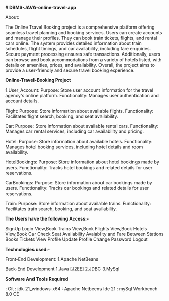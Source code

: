 **# DBMS-JAVA-online-travel-app**

About:

The Online Travel Booking project is a comprehensive platform offering seamless travel planning and booking services. Users can create accounts and manage their profiles. They can book train tickets, flights, and rental cars online. The system provides detailed information about train schedules, flight timings, and car availability, including fare enquiries. Secure payment processing ensures safe transactions. Additionally, users can browse and book accommodations from a variety of hotels listed, with details on amenities, prices, and availability. Overall, the project aims to provide a user-friendly and secure travel booking experience.

**Online-Travel-Booking Project**

1.User_Account:
Purpose: Store user account information for the travel agency's online platform.
Functionality: Manages user authentication and account details.

Flight:
Purpose: Store information about available flights.
Functionality: Facilitates flight search, booking, and seat availability.

Car:
Purpose: Store information about available rental cars.
Functionality: Manages car rental services, including car availability and pricing.

Hotel:
Purpose: Store information about available hotels.
Functionality: Manages hotel booking services, including hotel details and room availability.

HotelBookings:
Purpose: Store information about hotel bookings made by users.
Functionality: Tracks hotel bookings and related details for user reservations.

CarBookings:
Purpose: Store information about car bookings made by users.
Functionality: Tracks car bookings and related details for user reservations.

Train:
Purpose: Store information about available trains.
Functionality: Facilitates train search, booking, and seat availability.

**The Users have the following Access:-**

SignUp
Login
View,Book Trains
View,Book Flights
View,Book Hotels
View,Book Car
Check Seat Availability
Avaiablity and Fare Between Stations
Books Tickets
View Profile
Update Profile
Change Password
Logout

**Technologies used:-**

Front-End Development:
1.Apache NetBeans

Back-End Development
1.Java [J2EE]
2.JDBC
3.MySql

**Software And Tools Required**

: Git
: jdk-21_windows-x64 
: Apache Netbeens Ide 21
: mySql Workbench 8.0 CE


